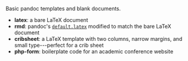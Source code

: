 
Basic pandoc templates and blank documents.

* **latex**: a bare LaTeX document
* **rmd**: pandoc's
[`default.latex`](https://raw.githubusercontent.com/jgm/pandoc-templates/master/default.latex)
modified to match the bare LaTeX document
* **cribsheet**: a LaTeX template with two columns, narrow margins,
  and small type---perfect for a crib sheet
* **php-form**: boilerplate code for an academic conference website

